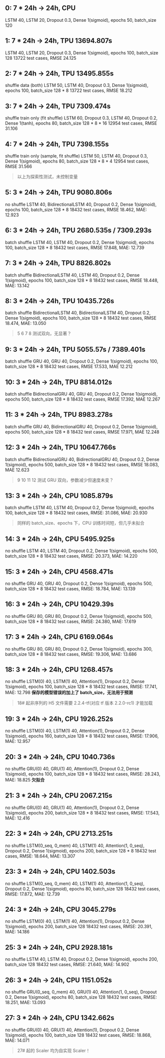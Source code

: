 ## 0: 7 * 24h -> 24h, CPU
LSTM 40, LSTM 20, Dropout 0.3, Dense 1(sigmoid), epochs 50, batch_size 120

## 1: 7 * 24h -> 24h, TPU 13694.807s
LSTM 40, LSTM 20, Dropout 0.3, Dense 1(sigmoid), epochs 100, batch_size 128
13722 test cases, RMSE 24.125

## 2: 7 * 24h -> 24h, TPU 13495.855s
shuffle data (both)
LSTM 50, LSTM 40, Dropout 0.3, Dense 1(sigmoid), epochs 100, batch_size 128 * 8
13722 test cases, RMSE 18.212

## 3: 7 * 24h -> 24h, TPU 7309.474s
shuffle train only (fit shuffle)
LSTM 60, Dropout 0.3, LSTM 40, Dropout 0.2, Dense 1(tanh), epochs 80, batch_size 128 * 8 * 16
12954 test cases, RMSE 31.106

## 4: 7 * 24h -> 24h, TPU 7398.155s
shuffle train only (sample, fit shuffle)
LSTM 50, LSTM 40, Dropout 0.3, Dense 1(sigmoid), epochs 80, batch_size 128 * 8 * 4
12954 test cases, RMSE 31.566

> 以上为探索性测试，未控制变量

## 5: 3 * 24h -> 24h, TPU 9080.806s
no shuffle
LSTM 40, BidirectionalLSTM 40, Dropout 0.2, Dense 1(sigmoid), epochs 100, batch_size 128 * 8
18432 test cases, RMSE 18.462, MAE: 12.923

## 6: 3 * 24h -> 24h, TPU 2680.535s / 7309.293s
batch shuffle
LSTM 40, LSTM 40, Dropout 0.2, Dense 1(sigmoid), epochs 100, batch_size 128 * 8
18432 test cases, RMSE 17.848, MAE: 12.739

## 7: 3 * 24h -> 24h, TPU 8826.802s
batch shuffle
BidirectionalLSTM 40, LSTM 40, Dropout 0.2, Dense 1(sigmoid), epochs 100, batch_size 128 * 8
18432 test cases, RMSE 18.448, MAE: 13.142

## 8: 3 * 24h -> 24h, TPU 10435.726s
batch shuffle
BidirectionalLSTM 40, BidirectionalLSTM 40, Dropout 0.2, Dense 1(sigmoid), epochs 100, batch_size 128 * 8
18432 test cases, RMSE 18.474, MAE: 13.050

> 5 6 7 8 测试双向，无显著？

## 9: 3 * 24h -> 24h, TPU 5055.57s / 7389.401s
batch shuffle
GRU 40, GRU 40, Dropout 0.2, Dense 1(sigmoid), epochs 100, batch_size 128 * 8
18432 test cases, RMSE 17.533, MAE 12.212

## 10: 3 * 24h -> 24h, TPU 8814.012s
batch shuffle
BidirectionalGRU 40, GRU 40, Dropout 0.2, Dense 1(sigmoid), epochs 500, batch_size 128 * 8
18432 test cases, RMSE 17.392, MAE 12.267

## 11: 3 * 24h -> 24h, TPU 8983.278s
batch shuffle
GRU 40, BidirectionalGRU 40, Dropout 0.2, Dense 1(sigmoid), epochs 500, batch_size 128 * 8
18432 test cases, RMSE 17.971, MAE 12.248

## 12: 3 * 24h -> 24h, TPU 10647.766s
batch shuffle
BidirectionalGRU 40, BidirectionalGRU 40, Dropout 0.2, Dense 1(sigmoid), epochs 500, batch_size 128 * 8
18432 test cases, RMSE 18.083, MAE 12.623

> 9 10 11 12 测试 GRU 双向，参数减少但速度未变？

## 13: 3 * 24h -> 24h, CPU 1085.879s
batch shuffle
LSTM 40, LSTM 40, Dropout 0.2, Dense 1(sigmoid), epochs 100, batch_size 128 * 8
18432 test cases, RMSE: 31.086, MAE: 20.930

> 同样的 batch_size、epochs 下，CPU 训练时间短，但几乎未拟合

## 14: 3 * 24h -> 24h, CPU 5495.925s
no shuffle
LSTM 40, LSTM 40, Dropout 0.2, Dense 1(sigmoid), epochs 500, batch_size 128 * 8
18432 test cases, RMSE: 20.373, MAE: 14.220

## 15: 3 * 24h -> 24h, CPU 4568.471s
no shuffle
GRU 40, GRU 40, Dropout 0.2, Dense 1(sigmoid), epochs 500, batch_size 128 * 8
18432 test cases, RMSE: 18.784, MAE: 13.139

## 16: 3 * 24h -> 24h, CPU 10429.39s
no shuffle
GRU 80, GRU 80, Dropout 0.2, Dense 1(sigmoid), epochs 500, batch_size 128 * 8
18432 test cases, RMSE: 24.380, MAE: 17.619

## 17: 3 * 24h -> 24h, CPU 6169.064s
no shuffle
GRU 80, GRU 80, Dropout 0.2, Dense 1(sigmoid), epochs 300, batch_size 128 * 8
18432 test cases, RMSE: 19.306, MAE: 13.686

## 18: 3 * 24h -> 24h, CPU 1268.457s
no shuffle
LSTM(0) 40, LSTM(1) 40, Attention(1), Dropout 0.2, Dense 1(sigmoid), epochs 100, batch_size 128 * 8
18432 test cases, RMSE: 17.741, MAE: 12.798
**保存的模型错误的加上了 batch_size，无法用于预测**

> 18# 起非序列的 H5 文件需要 2.2.4-tf(对应 tf 版本 2.2.0-rc1) 才能加载

## 19: 3 * 24h -> 24h, CPU 1926.252s
no shuffle
LSTM(0) 40, LSTM(1) 40, Attention(1), Dropout 0.2, Dense 1(sigmoid), epochs 160, batch_size 128 * 8
18432 test cases, RMSE: 17.906, MAE: 12.957

## 20: 3 * 24h -> 24h, CPU 1040.736s
no shuffle
GRU(0) 40, GRU(1) 40, Attention(1), Dropout 0.2, Dense 1(sigmoid), epochs 100, batch_size 128 * 8
18432 test cases, RMSE: 28.243, MAE: 18.825
**欠拟合**

## 21: 3 * 24h -> 24h, CPU 2067.215s
no shuffle
GRU(0) 40, GRU(1) 40, Attention(1), Dropout 0.2, Dense 1(sigmoid), epochs 200, batch_size 128 * 8
18432 test cases, RMSE: 17.543, MAE: 12.416

## 22: 3 * 24h -> 24h, CPU 2713.251s
no shuffle
LSTM(0_seq, 0_mem) 40, LSTM(1) 40, Attention(1, 0_seq), Dropout 0.2, Dense 1(sigmoid), epochs 200, batch_size 128 * 8
18432 test cases, RMSE: 18.644, MAE: 13.307

## 23: 3 * 24h -> 24h, CPU 1402.503s
no shuffle
LSTM(0_seq, 0_mem) 40, LSTM(1) 40, Attention(1, 0_seq), Dropout 0.2, Dense 1(sigmoid), epochs 80, batch_size 128
18432 test cases, RMSE: 17.872, MAE: 12.739

## 24: 3 * 24h -> 24h, CPU 3045.279s
no shuffle
LSTM(0) 40, LSTM(1) 40, Attention(1), Dropout 0.2, Dense 1(sigmoid), epochs 200, batch_size 128
18432 test cases, RMSE: 20.391, MAE: 14.186

## 25: 3 * 24h -> 24h, CPU 2928.181s
no shuffle
LSTM 40, LSTM 40, Dropout 0.2, Dense 1(sigmoid), epochs 200, batch_size 128
18432 test cases, RMSE: 21.640, MAE: 14.902

## 26: 3 * 24h -> 24h, CPU 1151.052s
no shuffle
GRU(0_seq, 0_mem) 40, GRU(1) 40, Attention(1, 0_seq), Dropout 0.2, Dense 1(sigmoid), epochs 80, batch_size 128
18432 test cases, RMSE: 18.251, MAE: 13.093

## 27: 3 * 24h -> 24h, CPU 1342.662s
no shuffle
GRU(0) 40, GRU(1) 40, Attention(1), Dropout 0.2, Dense 1(sigmoid), epochs 100, batch_size 128
18432 test cases, RMSE: 18.868, MAE: 14.071

> 27# 起的 Scaler 均为自实现 Scaler！